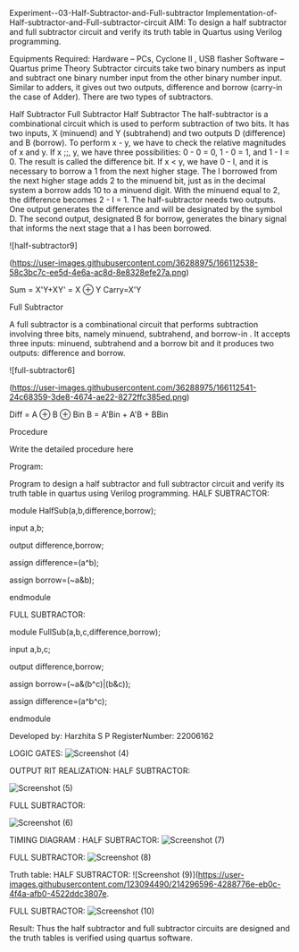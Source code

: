 Experiment--03-Half-Subtractor-and-Full-subtractor
Implementation-of-Half-subtractor-and-Full-subtractor-circuit
AIM:
To design a half subtractor and full subtractor circuit and verify its truth table in Quartus using Verilog programming.

Equipments Required:
Hardware – PCs, Cyclone II , USB flasher
Software – Quartus prime
Theory
Subtractor circuits take two binary numbers as input and subtract one binary number input from the other binary number input. Similar to adders, it gives out two outputs, difference and borrow (carry-in the case of Adder). There are two types of subtractors.

Half Subtractor Full Subtractor
Half Subtractor
The half-subtractor is a combinational circuit which is used to perform subtraction of two bits. It has two inputs, X (minuend) and Y (subtrahend) and two outputs D (difference) and B (borrow). To perform x - y, we have to check the relative magnitudes of x and y. If x ;;, y, we have three possibilities: 0 - 0 = 0, 1 - 0 = 1, and 1 - I = 0. The result is called the difference bit. If x < y, we have 0 - I, and it is necessary to borrow a 1 from the next higher stage. The I borrowed from the next higher stage adds 2 to the minuend bit, just as in the decimal system a borrow adds 10 to a minuend digit. With the minuend equal to 2, the difference becomes 2 - I = 1. The half-subtractor needs two outputs. One output generates the difference and will be designated by the symbol D. The second output, designated B for borrow, generates the binary signal that informs the next stage that a I has been borrowed.

![half-subtractor9]

(https://user-images.githubusercontent.com/36288975/166112538-58c3bc7c-ee5d-4e6a-ac8d-8e8328efe27a.png)


Sum = X'Y+XY' = X ⊕ Y
Carry=X'Y

Full Subtractor

A full subtractor is a combinational circuit that performs subtraction involving three bits, namely minuend, subtrahend, and borrow-in . It accepts three inputs: minuend, subtrahend and a borrow bit and it produces two outputs: difference and borrow. 

![full-subtractor6]

(https://user-images.githubusercontent.com/36288975/166112541-24c68359-3de8-4674-ae22-8272ffc385ed.png)


Diff = A ⊕ B ⊕ Bin B = A'Bin + A'B + BBin

Procedure



Write the detailed procedure here 


Program:

Program to design a half subtractor and full subtractor circuit and verify its truth table in quartus using Verilog programming.
HALF SUBTRACTOR:

module HalfSub(a,b,difference,borrow);

input a,b;

output difference,borrow;

assign difference=(a^b);

assign borrow=(~a&b);

endmodule

FULL SUBTRACTOR:

module FullSub(a,b,c,difference,borrow);

input a,b,c;

output difference,borrow;

assign borrow=(~a&(b^c)|(b&c));

assign difference=(a^b^c);

endmodule

Developed by: Harzhita S P
RegisterNumber:  22006162

LOGIC GATES:
![Screenshot (4)](https://user-images.githubusercontent.com/123094490/214295596-316ef95f-8d74-4808-abdd-1a176d2ec35e.png)

OUTPUT RIT REALIZATION:
HALF SUBTRACTOR:

![Screenshot (5)](https://user-images.githubusercontent.com/123094490/214295673-1f7b5d76-b3db-4373-87cc-f2a147125697.png)

FULL SUBTRACTOR:

![Screenshot (6)](https://user-images.githubusercontent.com/123094490/214295710-466617d1-28d5-4992-b05a-9673acae5608.png)

TIMING DIAGRAM :
HALF SUBTRACTOR:
![Screenshot (7)](https://user-images.githubusercontent.com/123094490/214295785-521b0e00-4621-4ddf-88f4-7782cd03ba0e.png)

FULL SUBTRACTOR:
![Screenshot (8)](https://user-images.githubusercontent.com/123094490/214295800-4f9c6758-00ed-435d-853d-4e2334c019d2.png)

Truth table:
HALF SUBTRACTOR:
![Screenshot (9)](https://user-images.githubusercontent.com/123094490/214296596-4288776e-eb0c-4f4a-afb0-4522ddc3807e.


FULL SUBTRACTOR:
![Screenshot (10)](https://user-images.githubusercontent.com/123094490/214296973-20fa28e8-1d0b-4abe-937f-a67741346ac4.png)


Result:
Thus the half subtractor and full subtractor circuits are designed and the truth tables is verified using quartus software.
